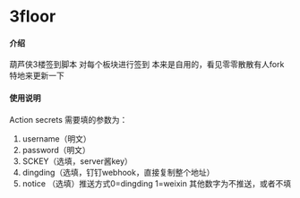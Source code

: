 # 3floor

#### 介绍
葫芦侠3楼签到脚本
对每个板块进行签到
本来是自用的，看见零零散散有人fork
特地来更新一下


#### 使用说明
Action secrets 需要填的参数为：
1.  username（明文）
2.  password（明文）
2.  SCKEY（选填，server酱key）
4.  dingding（选填，钉钉webhook，直接复制整个地址）
3.  notice （选填）推送方式0=dingding 1=weixin 其他数字为不推送，或者不填

